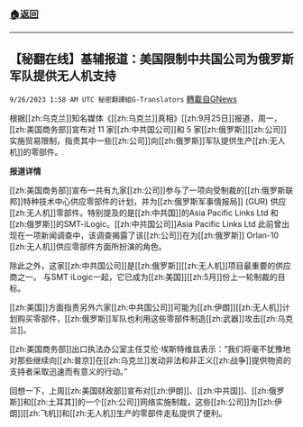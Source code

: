 ###  [:house:返回](README.md)
---


## 【秘翻在线】基辅报道：美国限制中共国公司为俄罗斯军队提供无人机支持
`9/26/2023 1:58 AM UTC 秘密翻譯組G-Translators` [轉載自GNews](https://gnews.org/articles/1740571)

根据[[zh:乌克兰]]知名媒体《[[zh:乌克兰]]真相》[[zh:9月25日]]报道，周一，[[zh:美国商务部]]宣布对 11 家[[zh:中共国公司]]和 5 家[[zh:俄罗斯]][[zh:公司]]实施贸易限制，指责其中一些[[zh:公司]]向[[zh:俄罗斯]]军队提供生产[[zh:无人机]]的零部件。

**报道详情** 

[[zh:美国商务部]]宣布一共有九家[[zh:公司]]参与了一项向受制裁的[[zh:俄罗斯联邦]]特种技术中心供应零部件的计划，并为[[zh:俄罗斯军事情报局]] (GUR) 供应[[zh:无人机]]零部件。特别提及的是[[zh:中共国]]的Asia Pacific Links Ltd 和[[zh:俄罗斯]]的SMT\-iLogic。[[zh:中共国公司]]Asia Pacific Links Ltd 此前曾出现在一项新闻调查中，该调查揭露了该[[zh:公司]]在为[[zh:俄罗斯]] Orlan-10 [[zh:无人机]]供应零部件方面所扮演的角色。

除此之外，这家[[zh:中共国公司]]是[[zh:俄罗斯]][[zh:无人机]]项目最重要的供应商之一。 与SMT iLogic一起，它已成为[[zh:美国]][[zh:5月]]份上一轮制裁的目标。

[[zh:美国]]方面指责另外六家[[zh:中共国公司]]可能为[[zh:伊朗]][[zh:无人机]]计划购买零部件，[[zh:俄罗斯]]军队也利用这些零部件制造[[zh:武器]]攻击[[zh:乌克兰]]。

[[zh:美国商务部]]出口执法办公室主任艾伦·埃斯特维兹表示：“我们将毫不犹豫地对那些继续向[[zh:普京]]在[[zh:乌克兰]]发动非法和非正义[[zh:战争]]提供物资的支持者采取迅速而有意义的行动。”

回想一下，上周[[zh:美国财政部]]宣布对[[zh:伊朗]]、[[zh:中共国]]、[[zh:俄罗斯]]和[[zh:土耳其]]的一个[[zh:公司]]网络实施制裁，这些[[zh:公司]]为[[zh:伊朗]][[zh:飞机]]和[[zh:无人机]]生产的零部件走私提供了便利。
